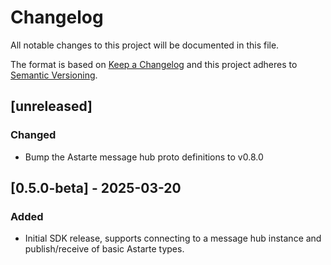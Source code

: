 <!--
Copyright 2025 SECO Mind Srl

SPDX-License-Identifier: Apache-2.0
-->

# Changelog
All notable changes to this project will be documented in this file.

The format is based on [Keep a Changelog](http://keepachangelog.com/en/1.1.0/)
and this project adheres to [Semantic Versioning](http://semver.org/spec/v2.0.0.html).

## [unreleased]
### Changed
- Bump the Astarte message hub proto definitions to v0.8.0

## [0.5.0-beta] - 2025-03-20
### Added
- Initial SDK release, supports connecting to a message hub instance and publish/receive of basic
  Astarte types.
